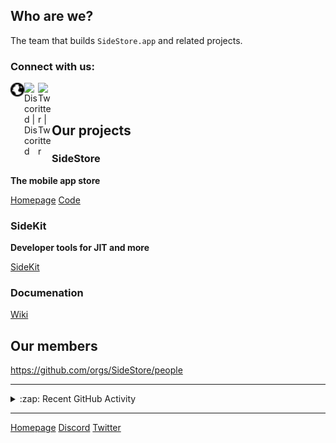 <!-- 
Docs: How to use GitHub README and actions to auto-generate embedded content.
https://github.com/anuraghazra/github-readme-stats
https://www.youtube.com/watch?v=n6d4KHSKqGk
https://github.com/rahuldkjain/github-profile-readme-generator
 -->

## Who are we?

The team that builds `SideStore.app` and related projects.

### Connect with us:

<!--
[![Website](https://img.shields.io/website?label=sidestore.io&style=for-the-badge&url=https://sidestore.io)](https://sidestore.io)
[![Twitter Follow](https://img.shields.io/twitter/follow/sidestore_io?color=1DA1F2&logo=twitter&style=for-the-badge)](https://twitter.com/intent/follow?original_referer=https%3A%2F%2Fgithub.com%2Fsidestore&screen_name=sidestore)
[![GitHub Followers](https://img.shields.io/github/followers/sidestore?style=for-the-badge)]()
[![GitHub Sponsors](https://img.shields.io/github/sponsors/sidestore?style=for-the-badge
)]() 
-->

[<img align="left" alt="sidestore.io" width="22px" src="https://raw.githubusercontent.com/iconic/open-iconic/master/svg/globe.svg" />][website]
[<img align="left" alt="Discord | Discord" width="22px" src="https://cdn.jsdelivr.net/npm/simple-icons@v3/icons/discord.svg" />][discord]
[<img align="left" alt="Twitter | Twitter" width="22px" src="https://cdn.jsdelivr.net/npm/simple-icons@v3/icons/twitter.svg" />][twitter]

<br />
<br />

## Our projects

### SideStore

__The mobile app store__

[Homepage][website]
[Code][git.sidestore]

### SideKit

__Developer tools for JIT and more__

[SideKit][git.sidekit]

### Documenation

[Wiki][wiki]

## Our members

https://github.com/orgs/SideStore/people

---

<details>
  <summary>:zap: Recent GitHub Activity</summary>

<!--START_SECTION:activity-->
1. 🗣 Commented on [#221](https://github.com/SideStore/SideStore/issues/221) in [SideStore/SideStore](https://github.com/SideStore/SideStore)
2. 🗣 Commented on [#2](https://github.com/SideStore/omnisette-server/issues/2) in [SideStore/omnisette-server](https://github.com/SideStore/omnisette-server)
3. 🗣 Commented on [#2](https://github.com/SideStore/omnisette-server/issues/2) in [SideStore/omnisette-server](https://github.com/SideStore/omnisette-server)
4. 🗣 Commented on [#2](https://github.com/SideStore/omnisette-server/issues/2) in [SideStore/omnisette-server](https://github.com/SideStore/omnisette-server)
5. 🗣 Commented on [#2](https://github.com/SideStore/omnisette-server/issues/2) in [SideStore/omnisette-server](https://github.com/SideStore/omnisette-server)
6. 🗣 Commented on [#1](https://github.com/SideStore/omnisette-server/issues/1) in [SideStore/omnisette-server](https://github.com/SideStore/omnisette-server)
7. 🗣 Commented on [#1](https://github.com/SideStore/omnisette-server/issues/1) in [SideStore/omnisette-server](https://github.com/SideStore/omnisette-server)
8. 🗣 Commented on [#2](https://github.com/SideStore/omnisette-server/issues/2) in [SideStore/omnisette-server](https://github.com/SideStore/omnisette-server)
9. 💪 Opened PR [#2](https://github.com/SideStore/omnisette-server/pull/2) in [SideStore/omnisette-server](https://github.com/SideStore/omnisette-server)
10. 🗣 Commented on [#1](https://github.com/SideStore/omnisette-server/issues/1) in [SideStore/omnisette-server](https://github.com/SideStore/omnisette-server)
11. 🗣 Commented on [#1](https://github.com/SideStore/omnisette-server/issues/1) in [SideStore/omnisette-server](https://github.com/SideStore/omnisette-server)
12. 🗣 Commented on [#1](https://github.com/SideStore/omnisette-server/issues/1) in [SideStore/omnisette-server](https://github.com/SideStore/omnisette-server)
13. 🗣 Commented on [#1](https://github.com/SideStore/omnisette-server/issues/1) in [SideStore/omnisette-server](https://github.com/SideStore/omnisette-server)
14. 🎉 Merged PR [#324](https://github.com/SideStore/SideStore/pull/324) in [SideStore/SideStore](https://github.com/SideStore/SideStore)
15. 🗣 Commented on [#1](https://github.com/SideStore/omnisette-server/issues/1) in [SideStore/omnisette-server](https://github.com/SideStore/omnisette-server)
16. ❌ Closed PR [#1](https://github.com/SideStore/omnisette-server/pull/1) in [SideStore/omnisette-server](https://github.com/SideStore/omnisette-server)
17. 💪 Opened PR [#1](https://github.com/SideStore/omnisette-server/pull/1) in [SideStore/omnisette-server](https://github.com/SideStore/omnisette-server)
18. 🗣 Commented on [#324](https://github.com/SideStore/SideStore/issues/324) in [SideStore/SideStore](https://github.com/SideStore/SideStore)
19. ❗️ Closed issue [#22](https://github.com/SideStore/sidestore.github.io/issues/22) in [SideStore/sidestore.github.io](https://github.com/SideStore/sidestore.github.io)
20. 🗣 Commented on [#324](https://github.com/SideStore/SideStore/issues/324) in [SideStore/SideStore](https://github.com/SideStore/SideStore)
<!--END_SECTION:activity-->

</details>

---

[Homepage][patreon] [Discord][discord] [Twitter][twitter]

<!--
- [Patreon][patreon]
- [OpenCollective][opencollective]
- [YouTube][youtube]
-->

[website]: https://sidestore.io
[wiki]: https://wiki.sidestore.io
[twitter]: https://twitter.com/sidestore_io
[discord]: https://discord.gg/CacsuuzsBq
[youtube]: https://youtube.com/TODO
[patreon]: https://www.patreon.com/SideStore
[opencollective]: https://opencollective.com/TODO
[git.sidestore]: https://github.com/SideStore/SideStore/
[git.sidekit]: https://github.com/SideStore/SideKit

